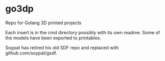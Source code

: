 # go3dp

Repo for Golang 3D printed projects

Each insert is in the cmd directory  possibly with its own readme.  Some of the models have been exported to printables.

Soypat has retired his old SDF repo and replaced with github.com/soypat/gsdf.
